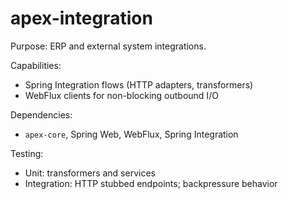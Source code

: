 # apex-integration

Purpose: ERP and external system integrations.

Capabilities:
- Spring Integration flows (HTTP adapters, transformers)
- WebFlux clients for non-blocking outbound I/O

Dependencies:
- `apex-core`, Spring Web, WebFlux, Spring Integration

Testing:
- Unit: transformers and services
- Integration: HTTP stubbed endpoints; backpressure behavior
